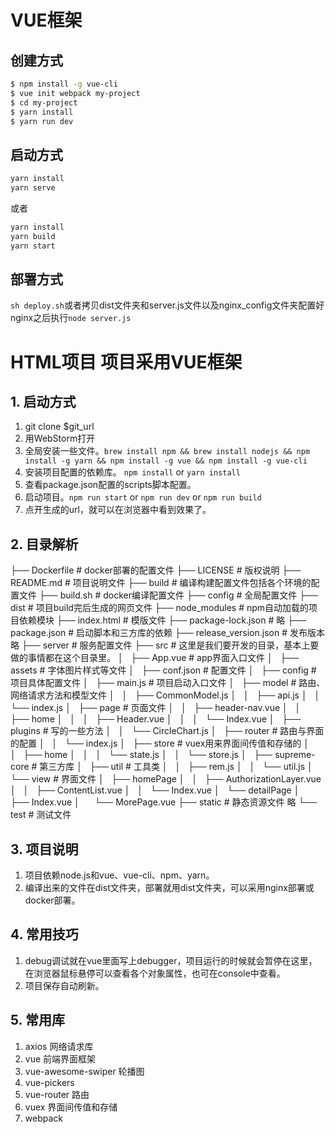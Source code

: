 # VUE框架
## 创建方式
```bash
$ npm install -g vue-cli
$ vue init webpack my-project
$ cd my-project
$ yarn install
$ yarn run dev
```

## 启动方式
```bash
yarn install
yarn serve
```
或者
```bash
yarn install 
yarn build
yarn start
```

## 部署方式
`sh deploy.sh`或者拷贝dist文件夹和server.js文件以及nginx_config文件夹配置好nginx之后执行`node server.js`



# HTML项目 项目采用VUE框架
## 1. 启动方式
1. git clone $git_url
2. 用WebStorm打开
3. 全局安装一些文件。`brew install npm && brew install nodejs && npm install -g yarn && npm install -g vue && npm install -g vue-cli`
4. 安装项目配置的依赖库。 `npm install` or `yarn install`  
5. 查看package.json配置的scripts脚本配置。
5. 启动项目。`npm run start` or `npm run dev` or `npm run build`
6. 点开生成的url，就可以在浏览器中看到效果了。

## 2. 目录解析
├── Dockerfile               # docker部署的配置文件 
├── LICENSE                  # 版权说明
├── README.md                # 项目说明文件
├── build                    # 编译构建配置文件包括各个环境的配置文件
├── build.sh                 # docker编译配置文件
├── config                   # 全局配置文件
├── dist                     # 项目build完后生成的网页文件
├── node_modules	         # npm自动加载的项目依赖模块
├── index.html               # 模版文件
├── package-lock.json        # 略
├── package.json             # 启动脚本和三方库的依赖
├── release_version.json     # 发布版本 略
├── server                   # 服务配置文件
├── src                      # 这里是我们要开发的目录，基本上要做的事情都在这个目录里。
│   ├── App.vue              # app界面入口文件
│   ├── assets               # 字体图片样式等文件
│   ├── conf.json            # 配置文件
│   ├── config               # 项目具体配置文件
│   ├── main.js              # 项目启动入口文件
│   ├── model                # 路由、网络请求方法和模型文件
│   │   ├── CommonModel.js
│   │   ├── api.js
│   │   └── index.js
│   ├── page                # 页面文件
│   │   ├── header-nav.vue
│   │   ├── home
│   │   │   ├── Header.vue
│   │   │   └── Index.vue
│   ├── plugins             # 写的一些方法
│   │   └── CircleChart.js
│   ├── router              # 路由与界面的配置
│   │   └── index.js
│   ├── store               # vuex用来界面间传值和存储的
│   │   ├── home
│   │   │   └── state.js
│   │   └── store.js
│   ├── supreme-core        # 第三方库
│   ├── util                # 工具类
│   │   ├── rem.js
│   │   └── util.js
│   └── view                # 界面文件
│       ├── homePage
│       │   ├── AuthorizationLayer.vue
│       │   ├── ContentList.vue
│       │   └── Index.vue
│       └── detailPage
│           ├── Index.vue
│           └── MorePage.vue
├── static                  # 静态资源文件 略
└── test                    # 测试文件

## 3. 项目说明
1. 项目依赖node.js和vue、vue-cli、npm、yarn。
2. 编译出来的文件在dist文件夹，部署就用dist文件夹，可以采用nginx部署或docker部署。

## 4. 常用技巧
1. debug调试就在vue里面写上debugger，项目运行的时候就会暂停在这里，在浏览器鼠标悬停可以查看各个对象属性，也可在console中查看。
2. 项目保存自动刷新。

## 5. 常用库
1. axios 网络请求库
2. vue 前端界面框架
3. vue-awesome-swiper 轮播图
4. vue-pickers 
5. vue-router 路由
6. vuex  界面间传值和存储
7. webpack

